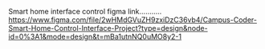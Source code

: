Smart home interface control figma link...........   https://www.figma.com/file/2wHMdGVuZH9zxiDzC36vb4/Campus-Coder-Smart-Home-Control-Interface-Project?type=design&node-id=0%3A1&mode=design&t=mBa1utnNQ0uMO8y2-1
